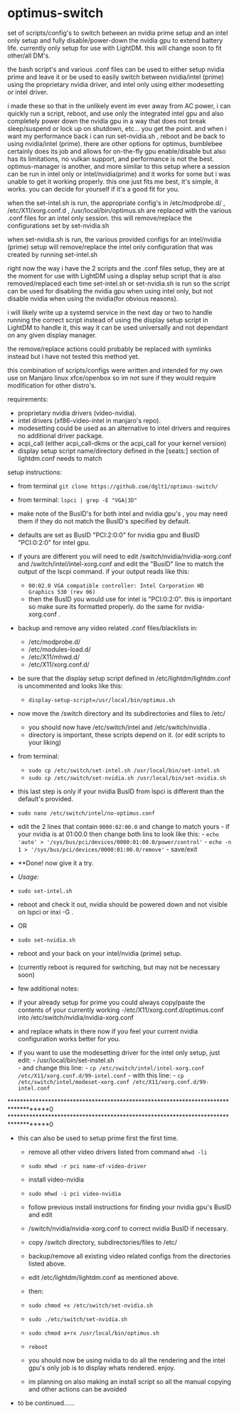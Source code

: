 # optimus-switch
set of scripts/config's to switch between an nvidia prime setup and an intel only setup and fully disable/power-down the nvidia gpu to extend battery life. currently only setup for use with LightDM. this will change soon to fit other/all DM's.

the bash script's and various .conf files can be used to either setup nvidia prime and leave it or be used to easily switch between nvidia/intel (prime) using the proprietary nvidia driver, and intel only using either modesetting or intel driver. 

i made these so that in the unlikely event im ever away from AC power, i can quickly run a script, reboot, and use only the integrated intel gpu and also completely power down the nvidia gpu in a way that does not break sleep/suspend or lock up on shutdown, etc... you get the point.  and when i want my performance back i can run set-nvidia.sh , reboot and be back to using nvidia/intel (prime).
there are other options for optimus, bumblebee certainly does its job and allows for on-the-fly gpu enable/disable but also has its limitations, no vulkan support, and performance is not the best. optimus-manager is another, and more similar to this setup where a session can be run in intel only or intel/nvidia(prime) and it works for some but i was unable to get it working properly. this one just fits me best, it's simple, it works. you can decide for yourself if it's a good fit for you.

when the set-intel.sh is run, the appropriate config's in /etc/modprobe.d/ , /etc/X11/xorg.conf.d , /usr/local/bin/optimus.sh are replaced with the various .conf files for an intel only session. this will remove/replace the configurations set by set-nvidia.sh

when set-nvidia.sh is run, the various provided configs for an intel/nvidia (prime) setup will remove/replace the intel only configuration that was created by running set-intel.sh

right now the way i have the 2 scripts and the .conf files setup, they are at the moment for use with LightDM using a display setup script that is also removed/replaced each time set-intel.sh or set-nvidia.sh  is run so the script can be used for disabling the nvidia gpu when using intel only, but not disable nvidia when using the nvidia(for obvious reasons).

i will likely write up a systemd service in the next day or two to handle running the correct script instead of using the display setup script in LightDM to handle it, this way it can be used universally and not dependant on any given display manager.

the remove/replace actions could probably be replaced with symlinks instead but i have not tested this method yet.

this combination of scripts/configs were written and intended for my own use on Manjaro linux xfce/openbox so im not sure if they would require modification for other distro's.

requirements:
 - proprietary nvidia drivers (video-nvidia).
 - intel drivers (xf86-video-intel in manjaro's repo).
 - modesetting could be used as an alternative to intel drivers and requires no additional driver package.
 - acpi_call (either acpi_call-dkms or the acpi_call for your kernel version)
 - display setup script name/directory defined in the [seats:] section of lightdm.conf needs to match 
 
 setup instructions:
 - from terminal
 `git clone https://github.com/dglt1/optimus-switch/`
 
 

 - from terminal:
    `lspci | grep -E "VGA|3D"`
 - make note of the BusID's for both intel and nvidia gpu's , you may need them if they do not match the BusID's specified by default.
 - defaults are set as BusID "PCI:2:0:0" for nvidia gpu and   BusID "PCI:0:2:0" for intel gpu. 
 - if yours are different you will need to edit /switch/nvidia/nvidia-xorg.conf and /switch/intel/intel-xorg.conf and edit the "BusID" line to match the output of the lscpi command. if your output reads like this:
   -  `00:02.0 VGA compatible controller: Intel Corporation HD Graphics 530 (rev 06)`
   - then the BusID you would use for intel is "PCI:0:2:0". this is important so make sure its formatted properly.
    do the same for nvidia-xorg.conf  .


  - backup and remove any video related .conf files/blacklists in:
    - /etc/modprobe.d/
    - /etc/modules-load.d/
    - /etc/X11/mhwd.d/
    - /etc/X11/xorg.conf.d/
 
  - be sure that the display setup script defined in /etc/lightdm/lightdm.conf is uncommented and looks like this:
    - `display-setup-script=/usr/local/bin/optimus.sh `
  
  - now move the /switch directory and its subdirectories and files to /etc/ 
    - you should now have /etc/switch/intel  and /etc/switch/nvidia  . 
    - directory is important, these scripts depend on it. (or edit scripts to your liking)
    
  - from terminal:
     - `sudo cp /etc/switch/set-intel.sh /usr/local/bin/set-intel.sh`
     - `sudo cp /etc/switch/set-nvidia.sh /usr/local/bin/set-nvidia.sh`
     
  - this last step is only if your nvidia BusID from lspci is different than the default's provided.
   - `sudo nano /etc/switch/intel/no-optimus.conf`
   -  edit the 2 lines that contain `0000:02:00.0` and change to match yours
    - if your nvidia is at 01:00.0 then change both lins to look like this:
    - `echo 'auto' > '/sys/bus/pci/devices/0000:01:00.0/power/control'`
    - `echo -n 1 > '/sys/bus/pci/devices/0000:01:00.0/remove'`
    - save/exit

 
 - **Done! now give it a try.
  
  - *Usage:*
   - `sudo set-intel.sh`
   - reboot and check it out, nvidia should be powered down and not visible on lspci or inxi -G .
   - OR
   - `sudo set-nvidia.sh`
   - reboot and your back on your intel/nvidia (prime) setup.
   - (currently reboot is required for switching, but may not be necessary soon)
  
  - few additional notes:
   - if your already setup for prime you could always copy/paste the contents of your currently working 
   -/etc/X11/xorg.conf.d/optimus.conf into /etc/switch/nvidia/nvidia-xorg.conf  
   - and replace whats in there now if you feel your current nvidia configuration works better for you.
   - if you want to use the modesetting driver for the intel only setup, just edit:
    - /usr/local/bin/set-instel.sh  
    - and change this line:
    - `cp /etc/switch/intel/intel-xorg.conf /etc/X11/xorg.conf.d/99-intel.conf`
    - with this line:
    - `cp /etc/switch/intel/modeset-xorg.conf /etc/X11/xorg.conf.d/99-intel.conf`

***********************************************************************************0
***********************************************************************************0
- this can also be used to setup prime first the first time.
  
  - remove all other video drivers listed from  command ` mhwd -li `
   - `sudo mhwd -r pci name-of-video-driver`
  - install video-nvidia 
   - `sudo mhwd -i pci video-nvidia`
  - follow previous install instructions for finding your nvidia gpu's BusID and edit 
   - /switch/nvidia/nvidia-xorg.conf  to correct nvidia BusID if necessary.
  - copy /switch directory, subdirectories/files to /etc/
  - backup/remove all existing video related configs from the directories listed above.
  - edit /etc/lightdm/lightdm.conf as mentioned above.
  - then:
   - `sudo chmod +x /etc/switch/set-nvidia.sh`
   - `sudo ./etc/switch/set-nvidia.sh`
   - `sudo chmod a+rx /usr/local/bin/optimus.sh`
   - `reboot`
  
  - you should now be using nvidia to do all the rendering and the intel gpu's only job is to
  display whats rendered. enjoy.
 
  - im planning on also making an install script so all the manual copying and other actions can be avoided
 
 - to be continued......  
 
 
